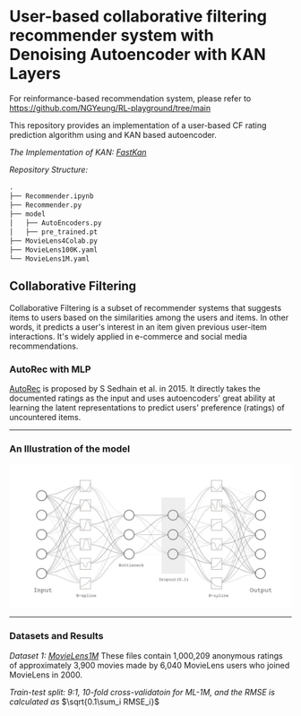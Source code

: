 # User-based collaborative filtering recommender system with Denoising Autoencoder with KAN Layers

For reinformance-based recommendation system, please refer to https://github.com/NGYeung/RL-playground/tree/main

This repository provides an implementation of a user-based CF rating prediction algorithm using and KAN based autoencoder.

_The Implementation of KAN: [FastKan](https://github.com/ZiyaoLi/fast-kan)_



_Repository Structure:_

```plaintext
.
├── Recommender.ipynb
├── Recommender.py
├── model
│   ├── AutoEncoders.py
│   ├── pre_trained.pt
├── MovieLens4Colab.py
├── MovieLens100K.yaml
└── MovieLens1M.yaml
```


## Collaborative Filtering

Collaborative Filtering is a subset of recommender systems that suggests items to users based on the similarities among the users and items. In other words, it predicts a user's interest in an item given previous user-item interactions. It's widely applied in e-commerce and social media recommendations.

### AutoRec with MLP

[AutoRec](https://users.cecs.anu.edu.au/~akmenon/papers/autorec/autorec-paper.pdf) is proposed by S Sedhain et al. in 2015. It directly takes the documented ratings as the input and uses autoencoders' great ability at learning the latent representations to predict users' preference (ratings) of uncountered items.

---

### An Illustration of the model

![image](model_illustration.jpg)

---

### Datasets and Results

_Dataset 1: [MovieLens1M](https://grouplens.org/datasets/movielens/1m/)_ These files contain 1,000,209 anonymous ratings of approximately 3,900 movies 
made by 6,040 MovieLens users who joined MovieLens in 2000.


_Train-test split: 9:1, 10-fold cross-validatoin for ML-1M, and the RMSE is calculated as_ $`\sqrt{0.1\sum_i RMSE_i}`$
